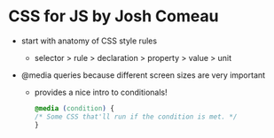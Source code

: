 # CSS for JS by Josh Comeau

- start with anatomy of CSS style rules 
    - selector > rule > declaration > property > value > unit

- @media queries because different screen sizes are very important
    - provides a nice intro to conditionals!
        ```css
        @media (condition) {
        /* Some CSS that'll run if the condition is met. */
        }
        ```

